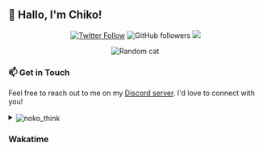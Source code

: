 ## 👋 Hallo, I'm Chiko!

<div align="center">

[![Twitter Follow](https://img.shields.io/twitter/follow/chikoxq?label=Follow)](https://twitter.com/intent/follow?screen_name=chikoxq)
![GitHub followers](https://img.shields.io/github/followers/chikof?label=Follow&style=social)
![](https://komarev.com/ghpvc/?username=chikof&color=blue)

</div>

<a href="https://cataas.com">
<img src="https://cataas.com/cat?type=square" align="right" width="300"alt="Random cat">
</a>

<div><picture><img src="https://raw.githubusercontent.com/carbon-language/carbon-lang/refs/heads/trunk/docs/images/bumper.png" alt=""></picture></div>

### 📫 Get in Touch
Feel free to reach out to me on my [Discord server](https://discord.gg/sejc7TnX6N). I'd love to connect with you!

<details>
<summary>
<img src="https://cdn3.emoji.gg/emojis/64203-noko-think.png" width="35px" height="35px" alt="noko_think" align="center">

### Wakatime
</summary>

<!--START_SECTION:waka-->
![Code Time](http://img.shields.io/badge/Code%20Time-2%2C375%20hrs%2016%20mins-blue)

![Profile Views](http://img.shields.io/badge/Profile%20Views-0-blue)

![Lines of code](https://img.shields.io/badge/From%20Hello%20World%20I%27ve%20Written-9.5%20million%20lines%20of%20code-blue)

**🐱 My GitHub Data** 

> 📦 106.2 kB Used in GitHub's Storage 
 > 
> 💼 Opted to Hire
 > 
> 📜 40 Public Repositories 
 > 
> 🔑 32 Private Repositories 
 > 
**I'm a Night 🦉** 

```text
🌞 Morning                930 commits         █░░░░░░░░░░░░░░░░░░░░░░░░   05.17 % 
🌆 Daytime                5665 commits        ████████░░░░░░░░░░░░░░░░░   31.48 % 
🌃 Evening                8475 commits        ████████████░░░░░░░░░░░░░   47.10 % 
🌙 Night                  2923 commits        ████░░░░░░░░░░░░░░░░░░░░░   16.25 % 
```
📅 **I'm Most Productive on Sunday** 

```text
Monday                   2083 commits        ███░░░░░░░░░░░░░░░░░░░░░░   11.58 % 
Tuesday                  1274 commits        ██░░░░░░░░░░░░░░░░░░░░░░░   07.08 % 
Wednesday                2495 commits        ███░░░░░░░░░░░░░░░░░░░░░░   13.87 % 
Thursday                 2604 commits        ████░░░░░░░░░░░░░░░░░░░░░   14.47 % 
Friday                   3370 commits        █████░░░░░░░░░░░░░░░░░░░░   18.73 % 
Saturday                 2389 commits        ███░░░░░░░░░░░░░░░░░░░░░░   13.28 % 
Sunday                   3778 commits        █████░░░░░░░░░░░░░░░░░░░░   21.00 % 
```


📊 **This Week I Spent My Time On** 

```text
🕑︎ Time Zone: Europe/London

💬 Programming Languages: 
Nix                      5 hrs 12 mins       █████████░░░░░░░░░░░░░░░░   34.52 % 
YAML                     3 hrs 12 mins       █████░░░░░░░░░░░░░░░░░░░░   21.21 % 
Svelte                   2 hrs 7 mins        ████░░░░░░░░░░░░░░░░░░░░░   14.04 % 
Rust                     1 hr 5 mins         ██░░░░░░░░░░░░░░░░░░░░░░░   07.18 % 
CSS                      42 mins             █░░░░░░░░░░░░░░░░░░░░░░░░   04.65 % 

🔥 Editors: 
Neovim                   15 hrs 6 mins       █████████████████████████   100.00 % 

💻 Operating System: 
Linux                    15 hrs 6 mins       █████████████████████████   100.00 % 
```

**I Mostly Code in TypeScript** 

```text
TypeScript               32 repos            ██████████░░░░░░░░░░░░░░░   40.00 % 
Rust                     30 repos            █████████░░░░░░░░░░░░░░░░   37.50 % 
Nix                      6 repos             ██░░░░░░░░░░░░░░░░░░░░░░░   07.50 % 
Lua                      3 repos             █░░░░░░░░░░░░░░░░░░░░░░░░   03.75 % 
Svelte                   1 repo              ░░░░░░░░░░░░░░░░░░░░░░░░░   01.25 % 
```




 Last Updated on 26/06/2025 01:10:20 UTC
<!--END_SECTION:waka-->

</details>

<!--
<p align="center">
     <a href="https://discord.gg/HhybNhchcC"><img src="https://invidget.switchblade.xyz/sejc7TnX6N" align="center" ><a>
</p> 
-->
